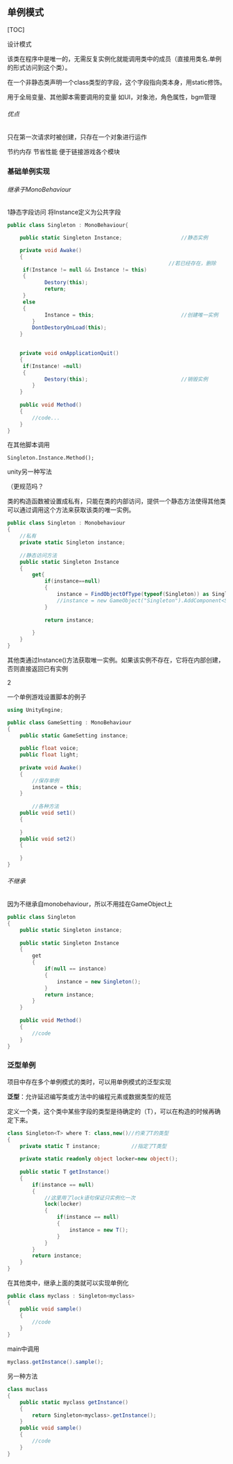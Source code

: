 ## 单例模式



[TOC]

设计模式

该类在程序中是唯一的，无需反复实例化就能调用类中的成员（直接用类名.单例 的形式访问到这个类）。

在一个非静态类声明一个class类型的字段，这个字段指向类本身，用static修饰。

用于全局变量、其他脚本需要调用的变量 如UI，对象池，角色属性，bgm管理

###### 优点

只在第一次请求时被创建，只存在一个对象进行运作

节约内存 节省性能 便于链接游戏各个模块

### 基础单例实现

###### 继承于MonoBehaviour

1静态字段访问 将Instance定义为公共字段

```c#
public class Singleton : MonoBehaviour{

	public static Singleton Instance;					//静态实例

	private void Awake()
	{
  	  												//若已经存在，删除
   	 if(Instance != null && Instance != this)
   	 {
    	    Destory(this);
	        return;
   	 }
   	 else
   	 {
        	Instance = this;							//创建唯一实例
   		}
    	DontDestoryOnLoad(this);
	}

    
	private void onApplicationQuit()
	{
   	 if(Instance! =null)
   	 {
        	Destory(this);								//销毁实例
    	}
	}
    
    public void Method()
    {
        //code...
    }
}
```

在其他脚本调用

```
Singleton.Instance.Method();
```



unity另一种写法

（更规范吗？

类的构造函数被设置成私有，只能在类的内部访问，提供一个静态方法使得其他类可以通过调用这个方法来获取该类的唯一实例。

```c#
public class Singleton : Monobehaviour
{
    //私有
    private static Singleton instance;		
    
    //静态访问方法
    public static Singleton Instance
    {
        get{
            if(instance==null)
            {
                instance = FindObjectOfType(typeof(Singleton)) as Singleton;
                //instance = new GameObject("Singleton").AddComponent<Singleton>();
            }
            
            return instance;
            
        }
    }
}
```

其他类通过Instance()方法获取唯一实例。如果该实例不存在，它将在内部创建，否则直接返回已有实例                                                                                                              



2

一个单例游戏设置脚本的例子

```c#
using UnityEngine;

public class GameSetting : MonoBehaviour
{
    public static GameSetting instance;
    
    public float voice;
    public float light;
    
    private void Awake()
    {
        //保存单例
        instance = this;
    }
    
    	//各种方法
    public void set1()
    {
        
    }
    public void set2()
    {
        
    }
}
```

###### 不继承

因为不继承自monobehaviour，所以不用挂在GameObject上

```c#
public class Singleton
{
    public static Singleton instance;
    
    public static Singleton Instance
    {
        get
        {
            if(null == instance)
            {
                instance = new Singleton();
            }
            return instance;
        }
    }
    
    public void Method()
    {
        //code
    }
}
```

### 泛型单例

项目中存在多个单例模式的类时，可以用单例模式的泛型实现

**泛型**：允许延迟编写类或方法中的编程元素或数据类型的规范

​			定义一个类，这个类中某些字段的类型是待确定的（T），可以在构造的时候再确定下来。

```c#
class Singleton<T> where T: class,new()//约束了T的类型
{
    private static T instance;			//指定了T类型
    
    private static readonly object locker=new object();
    
    public static T getInstance()
    {                                                                                                                                                                                                                                                 
        if(instance == null)
        {
            //这里用了lock语句保证只实例化一次
            lock(locker)
            {
                if(instance == null)
                {
                    instance = new T();
                }
            }
        }
        return instance;
    }
}
```

在其他类中，继承上面的类就可以实现单例化

```c#
public class myclass : Singleton<myclass>
{
    public void sample()
    {
        //code
    }
}
```

main中调用

```c#
myclass.getInstance().sample();
```

另一种方法

```c#
class muclass
{
    public static myclass getInstance()
    {
        return Singleton<myclass>.getInstance();
    }
    public void sample()
    {
        //code
    }
}
```

